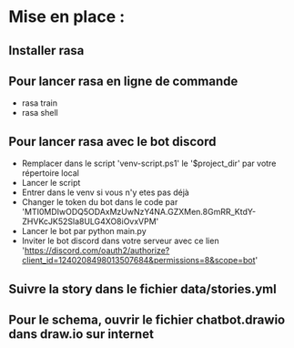 # Mise en place : 

## Installer rasa

## Pour lancer rasa en ligne de commande
- rasa train
- rasa shell

## Pour lancer rasa avec le bot discord

- Remplacer dans le script 'venv-script.ps1' le '$project_dir' par votre répertoire local
- Lancer le script
- Entrer dans le venv si vous n'y etes pas déjà
- Changer le token du bot dans le code par 'MTI0MDIwODQ5ODAxMzUwNzY4NA.GZXMen.8GmRR_KtdY-ZHVKcJK52Sla8ULG4XO8iOvxVPM'
- Lancer le bot par python main.py
- Inviter le bot discord dans votre serveur avec ce lien 'https://discord.com/oauth2/authorize?client_id=1240208498013507684&permissions=8&scope=bot'

## Suivre la story dans le fichier data/stories.yml

## Pour le schema, ouvrir le fichier chatbot.drawio dans draw.io sur internet

